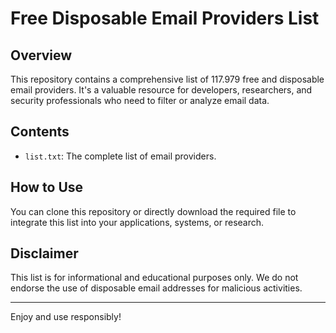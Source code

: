 # Free Disposable Email Providers List

## Overview
This repository contains a comprehensive list of 117.979 free and disposable email providers. It's a valuable resource for developers, researchers, and security professionals who need to filter or analyze email data.

## Contents
- `list.txt`: The complete list of email providers.

## How to Use
You can clone this repository or directly download the required file to integrate this list into your applications, systems, or research.

## Disclaimer
This list is for informational and educational purposes only. We do not endorse the use of disposable email addresses for malicious activities.

---

Enjoy and use responsibly!
